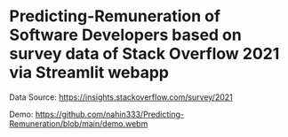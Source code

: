 # Predicting-Remuneration of Software Developers based on survey data of Stack Overflow 2021 via Streamlit webapp
Data Source: https://insights.stackoverflow.com/survey/2021

Demo: https://github.com/nahin333/Predicting-Remuneration/blob/main/demo.webm

